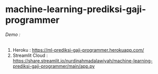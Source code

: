 ﻿# machine-learning-prediksi-gaji-programmer
###### Demo :
1. Heroku : https://ml-prediksi-gaji-programmer.herokuapp.com/
2. Streamlit Cloud : https://share.streamlit.io/nurdinahmadalawiyah/machine-learning-prediksi-gaji-programmer/main/app.py
